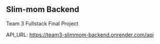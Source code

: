 ## Slim-mom Backend

Team 3 Fullstack Final Project

API_URL: https://team3-slimmom-backend.onrender.com/api
